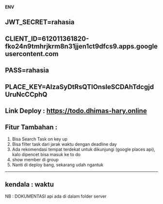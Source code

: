 **ENV**

JWT_SECRET=rahasia
----
CLIENT_ID=612011361820-fko24n9tmhrjkrm8n31jjen1ct9dfcs9.apps.googleusercontent.com
----
PASS=rahasia
----
PLACE_KEY=AIzaSyDtRsQTIOnsIeSCDAhTdcgjdUruNcCCphQ
----
Link Deploy : https://todo.dhimas-hary.online
----
Fitur Tambahan :
----
1. Bisa Search Task on key up
2. Bisa filter task dari jarak waktu dengan deadline day
3. Ada rekomendasi tempat terdekat untuk dikunjungi (google places api), kalo dipencet bisa masuk ke to do
4. show member di group
5. Nanti di deploy bang, sekarang udah ngantuk
----
kendala : waktu
----
NB : DOKUMENTASI api ada di dalam folder server
